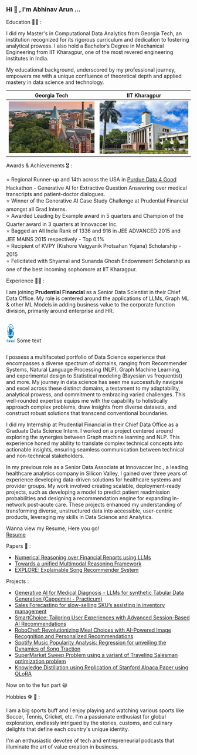 ### Hi 👋 , I'm Abhinav Arun ...

Education 👨‍🎓 : 

I did my Master's in Computational Data Analytics from Georgia Tech, an institution recognized for its rigorous curriculum and dedication to fostering analytical prowess. I also hold a Bachelor’s Degree in Mechanical Engineering from IIT Kharagpur, one of the most revered engineering institutes in India.

My educational background, underscored by my professional journey, empowers me with a unique confluence of theoretical depth and applied mastery in data science and technology. <br/>

Georgia Tech            |  IIT Kharagpur
:-------------------------:|:-------------------------:
![Georgia Tech](images/gatech_image.jpeg)  |  ![IIT Kharagpur](images/iit_kgp_image.jpeg)

Awards & Achievements 🎖️ : 

  ⭐ Regional Runner-up and 14th across the USA in [Purdue Data 4 Good](https://business.purdue.edu/events/data4good/) Hackathon - Generative AI for Extractive Question Answering over medical transcripts and patient-doctor dialogues. <br/> 
  ⭐ Winner of the Generative AI Case Study Challenge at Prudential Financial amongst all Grad Interns. <br/>
  ⭐ Awarded Leading by Example award in 5 quarters and Champion of the Quarter award in 3 quarters at Innovaccer Inc. <br/>
  ⭐ Bagged an All India Rank of 1336 and 916 in JEE ADVANCED 2015 and JEE MAINS 2015 respectively - Top 0.1% <br/>
  ⭐ Recipient of KVPY (Kishore Vaigyanik Protsahan Yojana) Scholarship - 2015 <br/>
  ⭐ Felicitated with Shyamal and Sunanda Ghosh Endownment Scholarship as one of the best incoming sophomore at IIT Kharagpur. <br/>
 

Experience 👨‍💻 : <br/>

I am joining **Prudential Financial** as a Senior Data Scientist in their Chief Data Office. My role is centered around the applications of LLMs, Graph ML & other ML Models in adding business value to the corporate function division, primarily around enterprise and HR.

<p style="display:inline-block;" vertical-align:middle;>
  <img src="images/prudential_logo.jpeg" width="25" height="50"> 
  Some text
</p>

I possess a multifaceted portfolio of Data Science experience that encompasses a diverse spectrum of domains, ranging from Recommender Systems, Natural Language Processing (NLP), Graph Machine Learning, and experimental design to Statistical modeling (Bayesian vs frequentist) and more. My journey in data science has seen me successfully navigate and excel across these distinct domains, a testament to my adaptability, analytical prowess, and commitment to embracing varied challenges. This well-rounded expertise equips me with the capability to holistically approach complex problems, draw insights from diverse datasets, and construct robust solutions that transcend conventional boundaries. 

I did my Internship at Prudential Financial in their Chief Data Office as a Graduate Data Science Intern. I worked on a project centered around exploring the synergies between Graph machine learning and NLP. This experience honed my ability to translate complex technical concepts into actionable insights, ensuring seamless communication between technical and non-technical stakeholders.

In my previous role as a Senior Data Associate at Innovaccer Inc., a leading healthcare analytics company in Silicon Valley, I gained over three years of experience developing data-driven solutions for healthcare systems and provider groups. My work involved creating scalable, deployment-ready projects, such as developing a model to predict patient readmission probabilities and designing a recommendation engine for expanding in-network post-acute care. These projects enhanced my understanding of transforming diverse, unstructured data into accessible, user-centric products, leveraging my skills in Data Science and Analytics.

Wanna view my Resume, Here you go!  <br/>
[Resume](https://drive.google.com/file/d/1cVhWO4pMWl5iQYCIeNZ3MH34UgCZSgsB/view?usp=sharing)

Papers 📑 : <br/>
- [Numerical Reasoning over Financial Reports using LLMs](https://arxiv.org/abs/2312.14870)
- [Towards a unified Multimodal Reasoning Framework](https://arxiv.org/abs/2312.15021)
- [EXPLORE: Explainable Song Recommender System](https://arxiv.org/abs/2401.00353)

Projects : <br/>
- [Generative AI for Medical Diagnosis - LLMs for synthetic Tabular Data Generation (Capgemini - Practicum)](https://drive.google.com/drive/u/0/folders/11vEyHKSzG-1RjDfBMfPmEwumCt4sWbAq)
- [Sales Forecasting for slow-selling SKU’s assisting in inventory management](https://drive.google.com/file/d/1FbcwAOigiAO4BTdVtF8tkAsCe11CHGJ7/view)
- [SmartChoice: Tailoring User Experiences with Advanced Session-Based AI Recommendations](https://drive.google.com/file/d/1dtPf1qYrzMrQ6LX7SQFCh6zLLH80iBYs/view)
- [RoboChef: Revolutionizing Meal Choices with AI-Powered Image Recognition and Personalized Recommendations](https://drive.google.com/file/d/1MuCwT6zBzeMwR-9yYM7ZqBw08euFJ0Zk/view?usp=sharing)
- [Spotify Music Popularity Analysis: Regression for unveiling the Dynamics of Song Traction](https://drive.google.com/file/d/1-l9m0j9dSwLg8QdJuS1gAsCnRChfjg1O/view?usp=sharing)
- [SuperMarket Sweep Problem using a variant of Traveling Salesman optimization problem](https://docs.google.com/presentation/d/1XPx0Yjkwy-L9ZWGLJVWnSNHsOF_TWcSi/edit?usp=sharing&ouid=108253324290053090647&rtpof=true&sd=true)
- [Knowledge Distillation using Replication of Stanford Alpaca Paper using QLoRA](https://drive.google.com/drive/folders/1LsUd_CMBpL2M8vjaW80wphbH0fJV3HI9?usp=drive_link)

Now on to the fun part 😃 <br/>

Hobbies ⚽ 🚄 : <br/>

I am a big sports buff and I enjoy playing and watching various sports like Soccer, Tennis, Cricket, etc. 
I'm a passionate enthusiast for global exploration, endlessly intrigued by the stories, customs, and culinary delights that define each country's unique identity.<br/>
<!--My passion for exploring diverse cuisines is undeniable. Need proof? Just check out these delicious experiences 😋:-->

I'm an enthusiastic devotee of tech and entrepreneurial podcasts that illuminate the art of value creation in business. 

<!--
**Abhi23run/abhi23run** is a ✨ _special_ ✨ repository because its `README.md` (this file) appears on your GitHub profile.

Here are some ideas to get you started:

- 🔭 I’m currently working on ...
- 🌱 I’m currently learning ...
- 👯 I’m looking to collaborate on ...
- 🤔 I’m looking for help with ...
- 💬 Ask me about ...
- 📫 How to reach me: ...
- 😄 Pronouns: ...
- ⚡ Fun fact: ...
-->
